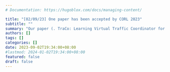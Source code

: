 ```yaml
---
# Documentation: https://hugoblox.com/docs/managing-content/

title: "[02/09/23] One paper has been accepted by CORL 2023"
subtitle: ""
summary: "Our paper (. TraCo: Learning Virtual Traffic Coordinator for Cooperation with Multi-Agent Reinforcement Learning) has been accepted by CVPR 2022"
authors: []
tags: []
categories: []
date: 2023-09-02T19:34:00+08:00
#lastmod: 2024-01-02T19:34:00+08:00
featured: false
draft: false
---
```

